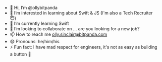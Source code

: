 - 👋 Hi, I’m @ollybitpanda
- 👀 I’m interested in learning about Swift & JS (I'm also a Tech Recruiter 😇)
- 🌱 I’m currently learning Swift
- 💞️ I’m looking to collaborate on ... are you looking for a new job? 
- 📫 How to reach me olly.sinclair@bitpanda.com
- 😄 Pronouns: he/him/his
- ⚡ Fun fact: I have mad respect for engineers, it's not as easy as building a button 🤘

<!---
ollybitpanda/ollybitpanda is a ✨ special ✨ repository because its `README.md` (this file) appears on your GitHub profile.
You can click the Preview link to take a look at your changes.
--->

